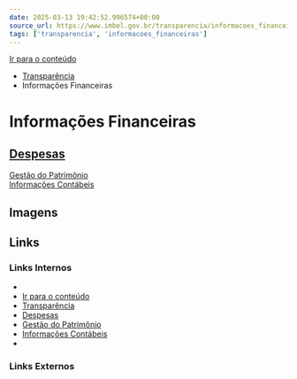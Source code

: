 ```yaml
---
date: 2025-03-13 19:42:52.996574+00:00
source_url: https://www.imbel.gov.br/transparencia/informacoes_financeiras
tags: ['transparencia', 'informacoes_financeiras']
---
```


[](https://www.imbel.gov.br/transparencia/informacoes_financeiras)
[Ir para o conteúdo](https://www.imbel.gov.br/transparencia/informacoes_financeiras#conteudo)
  * [ Transparência](https://www.imbel.gov.br/transparencia)
  * Informações Financeiras


# Informações Financeiras
[ Despesas](https://www.imbel.gov.br/transparencia/informacoes_financeiras/despesas)  
---  
[ Gestão do Patrimônio](https://www.imbel.gov.br/transparencia/informacoes_financeiras/gestao_do_patrimonio)  
[ Informações Contábeis](https://www.imbel.gov.br/transparencia/informacoes_financeiras/informacoes_contabeis)  
[ ](https://www.imbel.gov.br/transparencia/informacoes_financeiras#home)


## Imagens



## Links

### Links Internos

- [](https://www.imbel.gov.br/transparencia/informacoes_financeiras)
- [Ir para o conteúdo](https://www.imbel.gov.br/transparencia/informacoes_financeiras#conteudo)
- [Transparência](https://www.imbel.gov.br/transparencia)
- [Despesas](https://www.imbel.gov.br/transparencia/informacoes_financeiras/despesas)
- [Gestão do Patrimônio](https://www.imbel.gov.br/transparencia/informacoes_financeiras/gestao_do_patrimonio)
- [Informações Contábeis](https://www.imbel.gov.br/transparencia/informacoes_financeiras/informacoes_contabeis)
- [](https://www.imbel.gov.br/transparencia/informacoes_financeiras#home)

### Links Externos


